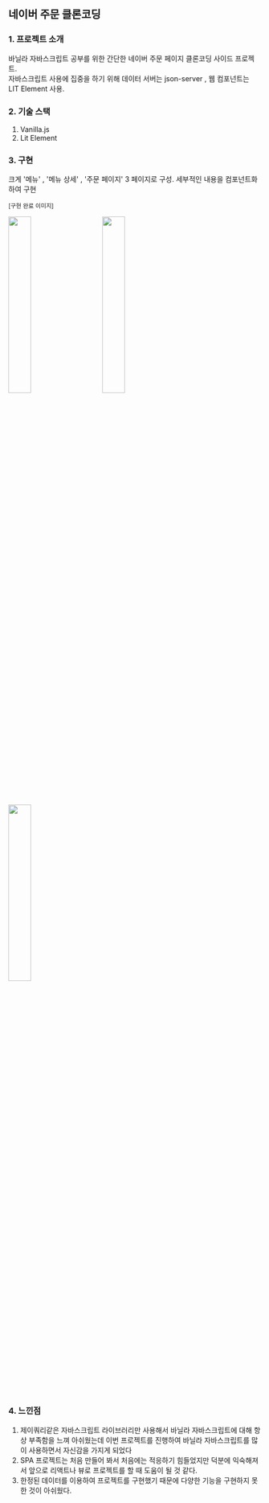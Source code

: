 ## 네이버 주문 클론코딩

### 1. 프로젝트 소개
바닐라 자바스크립트 공부를 위한 간단한 네이버 주문 페이지 클론코딩 사이드 프로젝트.<br>
자바스크립트 사용에 집중을 하기 위해 데이터 서버는 json-server , 웹 컴포넌트는 LIT Element 사용.


### 2. 기술 스택
1. Vanilla.js
2. Lit Element


### 3. 구현
크게 '메뉴' , '메뉴 상세' , '주문 페이지' 3 페이지로 구성.
세부적인 내용을 컴포넌트화하여 구현
<div>
<p><sub> [구현 완료 이미지] </sub></p>
  <span>
  <img src="https://user-images.githubusercontent.com/104352404/211038353-083b6ff2-e22e-4f75-b3dc-2c08dffff83a.png" width="30%" height="30%"/>
   </span>&nbsp;&nbsp;&nbsp;&nbsp;&nbsp;&nbsp;&nbsp;
  <span>
  <img src="https://user-images.githubusercontent.com/104352404/211045009-8a906a39-116d-4553-bab3-613b3b1d9a34.png" width="30%" height="30%"/>
   </span>&nbsp;&nbsp;&nbsp;&nbsp;&nbsp;&nbsp;&nbsp;
   <span>
  <img src="https://user-images.githubusercontent.com/104352404/211044980-423fddf2-48b6-4acc-9ffe-80b6d77b98d7.png" width="30%" height="30%"/>
   </span>
 </div>


### 4. 느낀점
1. 제이쿼리같은 자바스크립트 라이브러리만 사용해서 바닐라 자바스크립트에 대해 항상 부족함을 느껴 아쉬웠는데 이번 프로젝트를 진행하여 바닐라 자바스크립트를 많이 사용하면서
자신감을 가지게 되었다
2. SPA 프로젝트는 처음 만들어 봐서 처음에는 적응하기 힘들었지만 덕분에 익숙해져서 앞으로 리액트나 뷰로 프로젝트를 할 때 도움이 될 것 같다.
3. 한정된 데이터를 이용하여 프로젝트를 구현했기 때문에 다양한 기능을 구현하지 못한 것이 아쉬웠다.

